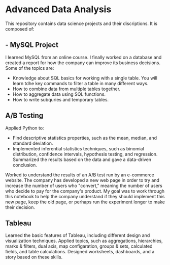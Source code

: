 
# Advanced Data Analysis

This repository contains data science projects and their discriptions. It is composed of:

## - MySQL Project
I learned MySQL from an online course. I finally worked on a database and created a report for how the company can improve its business decisions. Some of the topics are:
* Knowledge about SQL basics for working with a single table. You will learn tdhe key commands to filter a table in many different ways. 
* How to combine data from multiple tables together.
* How to aggregate data using SQL functions.
* How to write subquries and temporary tables. 
## 
## A/B Testing
Applied Python to:
* Find descriptive statistics properties, such as the mean, median, and standard deviation. 
* Implemented inferential statistics techniques, such as binomial distribution, confidence intervals, hypothesis testing, and regression. Summarized the results based on the data and gave a data-driven conclusion. 

Worked to understand the results of an A/B test run by an e-commerce website. The company has developed a new web page in order to try and increase the number of users who "convert," meaning the number of users who decide to pay for the company's product. My goal was to work through this notebook to help the company understand if they should implement this new page, keep the old page, or perhaps run the experiment longer to make their decision.

## 
## Tableau
Learned the basic features of Tableau, including different design and visualization techniques. Applied topics, such as aggregations, hierarchies, marks & filters, dual axis, map configaration, groups & sets, calculated fields, and table calculations. Designed worksheets, dashboards, and a story based on these skills.
